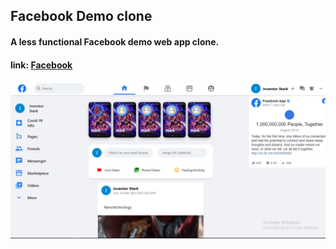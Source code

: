 <h2>Facebook Demo clone</h2>
<h4>A less functional Facebook demo web app clone.</h4>
<h4>link: <a href="https://facebook-clone-v1-stark.web.app">Facebook<a><h4>
<img src="facebook.png" />